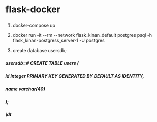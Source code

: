 # flask-docker
#####
1) docker-compose up
   
2) docker run -it --rm --network flask_kinan_default postgres psql -h flask_kinan-postgress_server-1 -U postgres
   
3) create database usersdb;
#####

##### usersdb=# CREATE TABLE users (
#####    id     integer PRIMARY KEY GENERATED BY DEFAULT AS IDENTITY,
#####    name    varchar(40)
##### );

##### \dt
